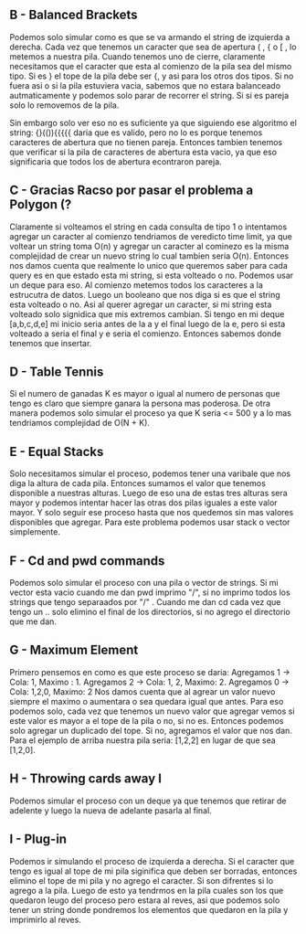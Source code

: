 ## B - Balanced Brackets
Podemos solo simular como es que se va armando el string de izquierda a derecha.
Cada vez que tenemos un caracter que sea de apertura ( , { o [ , lo metemos a nuestra pila.
Cuando tenemos uno de cierre, claramente necesitamos que el caracter que esta al comienzo de la pila sea del mismo tipo.
Si es } el tope de la pila debe ser {, y asi para los otros dos tipos.
Si no fuera asi o si la pila estuviera vacia, sabemos que no estara balanceado autmaticamente y podemos solo parar de recorrer el string.
Si si es pareja solo lo removemos de la pila.

Sin embargo solo ver eso no es suficiente ya que siguiendo ese algoritmo el string: {}(()){{{{{ daria que es valido, pero no lo es porque tenemos 
caracteres de abertura que no tienen pareja. Entonces tambien tenemos que verificar si la pila de caracteres de abertura esta vacio,
ya que eso significaria que todos los de abertura econtraron pareja.

## C - Gracias Racso por pasar el problema a Polygon (?
Claramente si volteamos el string en cada consulta de tipo 1 o intentamos agregar un caracter al comienzo tendriamos de veredicto
time limit, ya que voltear un string toma O(n) y agregar un caracter al cominezo es la misma complejidad de crear un nuevo string lo cual tambien
seria O(n). Entonces nos damos cuenta que realmente lo unico que queremos saber para cada query es en que estado esta mi string, si
esta volteado o no. Podemos usar un deque para eso. Al comienzo metemos todos los caracteres a la estrucutra de datos.
Luego un booleano que nos diga si es que el string esta volteado o no. Asi al querer agregar un caracter, si mi string esta volteado solo signidica que mis extremos cambian.
Si tengo en mi deque [a,b,c,d,e] mi inicio seria antes de la a y el final luego de la e, pero si esta volteado a seria el final y e
seria el comienzo. Entonces sabemos donde tenemos que insertar.

## D - Table Tennis 
Si el numero de ganadas K es mayor o igual al numero de personas que tengo es claro que siempre ganara la persona mas poderosa. 
De otra manera podemos solo simular el proceso ya que K seria <= 500 y a lo mas tendriamos complejidad de O(N + K).

## E - Equal Stacks
Solo necesitamos simular el proceso, podemos tener una varibale que nos diga la altura de cada pila. Entonces sumamos el valor que 
tenemos disponible a nuestras alturas. Luego de eso una de estas tres alturas sera mayor y podemos intentar hacer las otras dos pilas
iguales a este valor mayor. Y solo seguir ese proceso hasta que nos quedemos sin mas valores disponibles que agregar. Para este problema
podemos usar stack o vector simplemente.

## F - Cd and pwd commands 
Podemos solo simular el proceso con una pila o vector de strings. Si mi vector esta vacio cuando me dan pwd imprimo "/", si no
imprimo todos los strings que tengo separaados por "/" . Cuando me dan cd cada vez que tengo un .. solo elimino el final de 
los directorios, si no agrego el directorio que me dan.

## G - Maximum Element 
Primero pensemos en como es que este proceso se daria:
Agregamos 1 -> Cola: 1, Maximo : 1. Agregamos 2 -> Cola: 1, 2, Maximo: 2. Agregamos 0 -> Cola: 1,2,0, Maximo: 2
Nos damos cuenta que al agrear un valor nuevo siempre el maximo o aumentara o sea quedara igual que antes.
Para eso podemos solo, cada vez que tenemos un nuevo valor que agregar vemos si este valor es mayor a el tope de la pila
o no, si no es. Entonces podemos solo agregar un duplicado del tope. Si no, agregamos el valor que nos dan. Para el ejemplo de arriba nuestra
pila seria: [1,2,2] en lugar de que sea [1,2,0].


## H - Throwing cards away I 
Podemos simular el proceso con un deque ya que tenemos que retirar de adelente y luego la nueva de adelante pasarla al final. 

## I - Plug-in 
Podemos ir simulando el proceso de izquierda a derecha. Si el caracter que tengo es igual al tope de mi pila siginifica que
deben ser borradas, entonces elimino el tope de mi pila y no agrego el caracter. Si son difrentes si lo agrego a la pila.
Luego de esto ya tendrmos en la pila cuales son los que quedaron leugo del proceso pero estara al reves, asi que podemos solo 
tener un string donde pondremos los elementos que quedaron en la pila y imprimirlo al reves.



